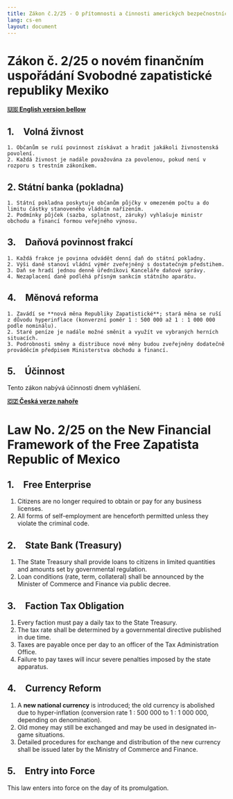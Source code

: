 ```yaml
---
title: Zákon č.2/25 - O přítomnosti a činnosti amerických bezpečnostních složek na území Svobodné zapatistické republiky Mexiko / on the Presence and Activities of U.S. Security Forces in the Free Zapatista Republic of Mexico
lang: cs-en
layout: document
---
```

# Zákon č. 2/25 o novém finančním uspořádání Svobodné zapatistické republiky Mexiko  
**[🇺🇸 English version bellow](#law-no-225-on-the-new-financial-framework-of-the-free-zapatista-republic-of-mexico)** 

## 1. Volná živnost  
    1. Občanům se ruší povinnost získávat a hradit jakákoli živnostenská povolení.  
    2. Každá živnost je nadále považována za povolenou, pokud není v rozporu s trestním zákoníkem.  

## 2. Státní banka (pokladna)  
    1. Státní pokladna poskytuje občanům půjčky v omezeném počtu a do limitu částky stanoveného vládním nařízením.  
    2. Podmínky půjček (sazba, splatnost, záruky) vyhlašuje ministr obchodu a financí formou veřejného výnosu.  

## 3. Daňová povinnost frakcí  
    1. Každá frakce je povinna odvádět denní daň do státní pokladny.  
    2. Výši daně stanoví vládní výměr zveřejněný s dostatečným předstihem.  
    3. Daň se hradí jednou denně úředníkovi Kanceláře daňové správy.  
    4. Nezaplacení daně podléhá přísným sankcím státního aparátu.  

## 4. Měnová reforma  
    1. Zavádí se **nová měna Republiky Zapatistické**; stará měna se ruší z důvodu hyperinflace (konverzní poměr 1 : 500 000 až 1 : 1 000 000 podle nominálu).  
    2. Staré peníze je nadále možné směnit a využít ve vybraných herních situacích.  
    3. Podrobnosti směny a distribuce nové měny budou zveřejněny dodatečně prováděcím předpisem Ministerstva obchodu a financí.  

## 5. Účinnost  
Tento zákon nabývá účinnosti dnem vyhlášení.  

**[🇨🇿 Česká verze nahoře](#zákon-č-225-o-novém-finančním-uspořádání-svobodné-zapatistické-republiky-mexiko)**  

# Law No. 2/25 on the New Financial Framework of the Free Zapatista Republic of Mexico

## 1. Free Enterprise  
1. Citizens are no longer required to obtain or pay for any business licenses.  
2. All forms of self-employment are henceforth permitted unless they violate the criminal code.  

## 2. State Bank (Treasury)  
1. The State Treasury shall provide loans to citizens in limited quantities and amounts set by governmental regulation.  
2. Loan conditions (rate, term, collateral) shall be announced by the Minister of Commerce and Finance via public decree.  

## 3. Faction Tax Obligation  
1. Every faction must pay a daily tax to the State Treasury.  
2. The tax rate shall be determined by a governmental directive published in due time.  
3. Taxes are payable once per day to an officer of the Tax Administration Office.  
4. Failure to pay taxes will incur severe penalties imposed by the state apparatus.  

## 4. Currency Reform  
1. A **new national currency** is introduced; the old currency is abolished due to hyper-inflation (conversion rate 1 : 500 000 to 1 : 1 000 000, depending on denomination).  
2. Old money may still be exchanged and may be used in designated in-game situations.  
3. Detailed procedures for exchange and distribution of the new currency shall be issued later by the Ministry of Commerce and Finance.  

## 5. Entry into Force  
This law enters into force on the day of its promulgation.  
